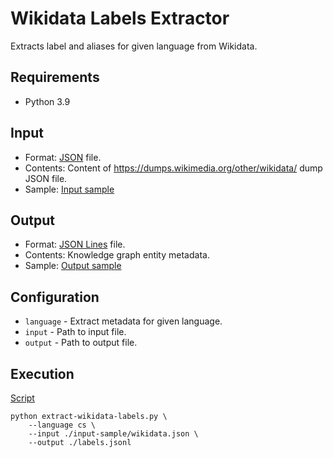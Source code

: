 # Wikidata Labels Extractor
Extracts label and aliases for given language from Wikidata.

## Requirements
- Python 3.9

## Input
- Format: [JSON](https://www.json.org/) file.
- Contents: Content of https://dumps.wikimedia.org/other/wikidata/ dump JSON file.
- Sample: [Input sample](input-sample/wikidata.json)

## Output
- Format: [JSON Lines](https://jsonlines.org/) file.
- Contents: Knowledge graph entity metadata.
- Sample: [Output sample](output-sample/labels.jsonl)

## Configuration
- ```language``` - Extract metadata for given language.
- ```input``` - Path to input file.
- ```output``` - Path to output file.

## Execution
[Script](script)
```shell
python extract-wikidata-labels.py \
    --language cs \
    --input ./input-sample/wikidata.json \
    --output ./labels.jsonl
```
